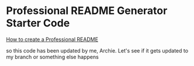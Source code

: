 # Professional README Generator Starter Code

[How to create a Professional README](https://coding-boot-camp.github.io/full-stack/github/professional-readme-guide)

so this code has been updated by me, Archie. Let's see if it gets updated to my branch or something else happens